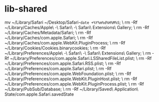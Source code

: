 # lib-shared
mv ~/Library/Safari ~/Desktop/Safari-`date +%Y%m%d%H%M%S`; \ rm -Rf ~/Library/Caches/Apple\ -\ Safari\ -\ Safari\ Extensions\ Gallery; \ rm -Rf ~/Library/Caches/Metadata/Safari; \ rm -Rf ~/Library/Caches/com.apple.Safari; \ rm -Rf ~/Library/Caches/com.apple.WebKit.PluginProcess; \ rm -Rf ~/Library/Cookies/Cookies.binarycookies; \ rm -Rf ~/Library/Preferences/Apple\ -\ Safari\ -\ Safari\ Extensions\ Gallery; \ rm -Rf ~/Library/Preferences/com.apple.Safari.LSSharedFileList.plist; \ rm -Rf ~/Library/Preferences/com.apple.Safari.RSS.plist; \ rm -Rf ~/Library/Preferences/com.apple.Safari.plist; \ rm -Rf ~/Library/Preferences/com.apple.WebFoundation.plist; \ rm -Rf ~/Library/Preferences/com.apple.WebKit.PluginHost.plist; \ rm -Rf ~/Library/Preferences/com.apple.WebKit.PluginProcess.plist; \ rm -Rf ~/Library/PubSub/Database; \ rm -Rf ~/Library/Saved\ Application\ State/com.apple.Safari.savedState
